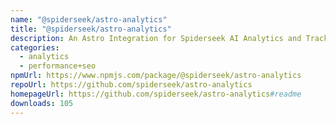 ```yaml
---
name: "@spiderseek/astro-analytics"
title: "@spiderseek/astro-analytics"
description: An Astro Integration for Spiderseek AI Analytics and Tracking.
categories:
  - analytics
  - performance+seo
npmUrl: https://www.npmjs.com/package/@spiderseek/astro-analytics
repoUrl: https://github.com/spiderseek/astro-analytics
homepageUrl: https://github.com/spiderseek/astro-analytics#readme
downloads: 105
---
```

